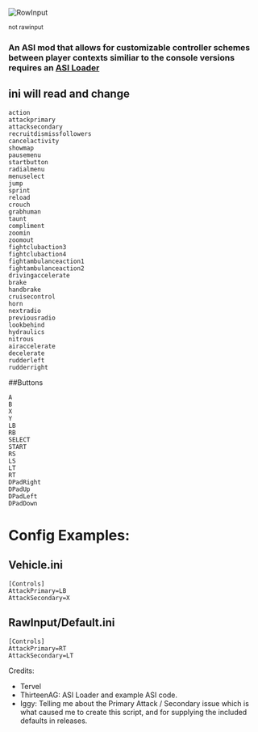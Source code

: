 ![RowInput](https://github.com/user-attachments/assets/f0dde0c0-b60d-447a-ac00-ef03f963ced4)

<sub>not rawinput </sub>


### An ASI mod that allows for customizable controller schemes between player contexts similiar to the console versions requires an [ASI Loader](https://github.com/ThirteenAG/Ultimate-ASI-Loader/releases)




## ini will read and change

```
action
attackprimary
attacksecondary
recruitdismissfollowers
cancelactivity
showmap
pausemenu
startbutton
radialmenu
menuselect
jump
sprint
reload
crouch
grabhuman
taunt
compliment
zoomin
zoomout
fightclubaction3
fightclubaction4
fightambulanceaction1
fightambulanceaction2
drivingaccelerate
brake
handbrake
cruisecontrol
horn
nextradio
previousradio
lookbehind
hydraulics
nitrous
airaccelerate
decelerate
rudderleft
rudderright
```
##Buttons

```
A
B
X
Y
LB
RB
SELECT
START
RS
LS
LT
RT
DPadRight
DPadUp
DPadLeft
DPadDown
```
# Config Examples:
## Vehicle.ini
```
[Controls]
AttackPrimary=LB
AttackSecondary=X
```
## RawInput/Default.ini
```
[Controls]
AttackPrimary=RT
AttackSecondary=LT
```

Credits:
- Tervel
- ThirteenAG: ASI Loader and example ASI code.
- Iggy: Telling me about the Primary Attack / Secondary issue which is what caused me to create this script, and for supplying the included defaults in releases.
